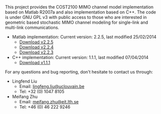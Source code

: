 This project provides the COST2100 MIMO channel model implementation based on Matlab R2007a and also implementation based on C++. The code is under GNU GPL v3 with public access to those who are interested in geometric based stochastic MIMO channel modeling for single-link and multi-link communications.

  * Matlab implementation: Current version: 2.2.5, last modified 25/02/2014
    * [Download v2.2.5](https://cost2100model.googlecode.com/svn/COST2100_v2.2.5.zip)
    * [Download v2.2.4](https://cost2100model.googlecode.com/svn/COST2100_v2.2.4.zip)
    * [Download v2.2.3](https://cost2100model.googlecode.com/svn/COST2100_v2.2.3.zip)
  * C++ implementation: Current version: 1.1.1, last modified 07/04/2014
    * [Download v1.1.1](https://cost2100model.googlecode.com/svn/COST2100_v1.1.1_cpp.zip)

For any questions and bug reporting, don't hesitate to contact us through:

  * Lingfend Liu
    * Email: [lingfeng.liu@uclouvain.be](mailto:lingfeng.liu@uclouvain.be)
    * Tel: +32 (0) 1047 8105
  * Meifang Zhu
    * Email: [meifang.zhu@eit.lth.se](mailto:meifang.zhu@eit.lth.se)
    * Tel: +46 (0) 46 222 9246